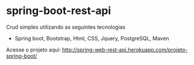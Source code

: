 # spring-boot-rest-api

Crud simples utilizando as seguintes tecnologias

- Spring boot, Bootstrap, Html, CSS, Jquery, PostgreSQL, Maven

Acesse o projeto aqui:
http://spring-web-rest-api.herokuapp.com/projeto-spring-boot/
